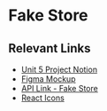 # Fake Store

## Relevant Links
- [Unit 5 Project Notion](https://mimodocs.notion.site/Unit-5-Project-Guide-Fake-Store-C27-b397db1367884db88320a23500bb9a77)
- [Figma Mockup](https://www.figma.com/file/sLAPDlaNqjOy6s3Elei7mH/Fake-Store?type=design&node-id=0-1&t=I8soL4o6DlFbAjfU-0)
- [API Link - Fake Store](https://fakestoreapi.com/docs)
- [React Icons](https://react-icons.github.io/react-icons/)
